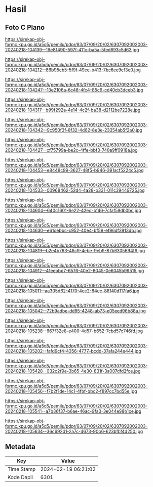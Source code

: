 # Hasil

## Foto C Plano

https://sirekap-obj-formc.kpu.go.id/a5d5/pemilu/pdpr/63/07/09/20/02/6307092002003-20240218-104139--16e81490-597f-411c-ba5a-5fed693c5d63.jpg

https://sirekap-obj-formc.kpu.go.id/a5d5/pemilu/pdpr/63/07/09/20/02/6307092002003-20240218-104212--86b95cb5-5f9f-49ce-b413-7bc6ee9cf3e0.jpg

https://sirekap-obj-formc.kpu.go.id/a5d5/pemilu/pdpr/63/07/09/20/02/6307092002003-20240218-104247--13e2106a-6c48-4fc4-85c9-cd40cb3dceb3.jpg

https://sirekap-obj-formc.kpu.go.id/a5d5/pemilu/pdpr/63/07/09/20/02/6307092002003-20240218-104317--b99f292a-4e14-4c2f-ba38-d2112be7228e.jpg

https://sirekap-obj-formc.kpu.go.id/a5d5/pemilu/pdpr/63/07/09/20/02/6307092002003-20240218-104342--9c950f3f-8f32-4d62-8e3e-23354ab5f2a0.jpg

https://sirekap-obj-formc.kpu.go.id/a5d5/pemilu/pdpr/63/07/09/20/02/6307092002003-20240218-104427--cf75799a-be2c-4ffe-bbf3-740a9ff0918a.jpg

https://sirekap-obj-formc.kpu.go.id/a5d5/pemilu/pdpr/63/07/09/20/02/6307092002003-20240218-104453--e8448c99-3627-48f5-b946-391acf5224c5.jpg

https://sirekap-obj-formc.kpu.go.id/a5d5/pemilu/pdpr/63/07/09/20/02/6307092002003-20240218-104533--00968462-52d4-4a28-b331-011c39449725.jpg

https://sirekap-obj-formc.kpu.go.id/a5d5/pemilu/pdpr/63/07/09/20/02/6307092002003-20240218-104604--640c1601-6e22-42ed-bf46-7cfaf59db0bc.jpg

https://sirekap-obj-formc.kpu.go.id/a5d5/pemilu/pdpr/63/07/09/20/02/6307092002003-20240218-104630--e61cebbc-c952-40e4-bf59-ef96df3913db.jpg

https://sirekap-obj-formc.kpu.go.id/a5d5/pemilu/pdpr/63/07/09/20/02/6307092002003-20240218-104819--b2e4b763-48c9-4ebe-9eb9-87b6305694f9.jpg

https://sirekap-obj-formc.kpu.go.id/a5d5/pemilu/pdpr/63/07/09/20/02/6307092002003-20240218-104912--41eebbd7-6576-40e2-8045-0e6045b99515.jpg

https://sirekap-obj-formc.kpu.go.id/a5d5/pemilu/pdpr/63/07/09/20/02/6307092002003-20240218-105011--aa305d62-4170-4ec2-84ec-88140d117fa6.jpg

https://sirekap-obj-formc.kpu.go.id/a5d5/pemilu/pdpr/63/07/09/20/02/6307092002003-20240218-105042--72b9adbe-dd95-4248-ab73-e05eed96b88a.jpg

https://sirekap-obj-formc.kpu.go.id/a5d5/pemilu/pdpr/63/07/09/20/02/6307092002003-20240218-105238--667f32e8-e400-4d57-b652-7cbd57c746fd.jpg

https://sirekap-obj-formc.kpu.go.id/a5d5/pemilu/pdpr/63/07/09/20/02/6307092002003-20240218-105202--fafd9cf4-4356-4777-bcdd-37afa244e444.jpg

https://sirekap-obj-formc.kpu.go.id/a5d5/pemilu/pdpr/63/07/09/20/02/6307092002003-20240218-105428--032c2f9e-3b65-4e30-831f-3a007dfd2fce.jpg

https://sirekap-obj-formc.kpu.go.id/a5d5/pemilu/pdpr/63/07/09/20/02/6307092002003-20240218-105456--f7b2f1de-14c1-4fbf-bbc2-f897cc7bd55e.jpg

https://sirekap-obj-formc.kpu.go.id/a5d5/pemilu/pdpr/63/07/09/20/02/6307092002003-20240218-105541--a7b36f37-b6ae-46ac-9fa3-3e044e98b1ce.jpg

https://sirekap-obj-formc.kpu.go.id/a5d5/pemilu/pdpr/63/07/09/20/02/6307092002003-20240218-105634--36c692d1-2a7c-4673-90b6-623bfbf4d250.jpg


## Metadata

| Key        | Value               |
| ---------- | ------------------- |
| Time Stamp | 2024-02-19 06:21:02 |
| Kode Dapil | 6301                |



